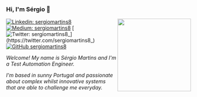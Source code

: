 ### Hi, I'm Sérgio 👋

<img align='right' src="https://media.giphy.com/media/KzJkzjggfGN5Py6nkT/giphy.gif" width="200">

[![Linkedin: sergiomartins8](https://img.shields.io/badge/-sergiomartins8-blue?logo=Linkedin&logoColor=white&link=https://www.linkedin.com/in/sergiomartins8/)](https://www.linkedin.com/in/sergiomartins8/)
[![Medium: sergiomartins8](https://img.shields.io/badge/-sergiomartins8-black?logo=Medium&logoColor=white&link=https://medium.com/@sergiomartins8/)](https://medium.com/@sergiomartins8/)
[![Twitter: sergiomartins8_](https://img.shields.io/badge/-sergiomartins8_-blue?logo=Twitter&logoColor=white&link=https://twitter.com/sergiomartins8_)](https://twitter.com/sergiomartins8_)
[![GitHub sergiomartins8](https://img.shields.io/github/followers/sergiomartins8?label=follow&style=social)](https://github.com/sergiomartins8)

<p><em>
Welcome! My name is Sérgio Martins and I'm a Test Automation Engineer.

I'm based in sunny Portugal and passionate about complex whilst innovative systems that are able to challenge me everyday.
</br></em></p>

